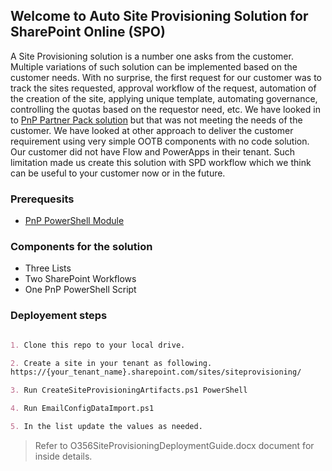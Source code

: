 ## Welcome to Auto Site Provisioning Solution for SharePoint Online (SPO)

A Site Provisioning solution is a number one asks from the customer. Multiple variations of such solution can be implemented based on the customer needs. With no surprise, the first request for our customer was to track the sites requested, approval workflow of the request, automation of the creation of the site, applying unique template, automating governance, controlling the quotas based on the requestor need, etc. We have looked in to [PnP Partner Pack solution](https://github.com/SharePoint/PnP-Partner-Pack) but that was not meeting the needs of the customer. We have looked at other approach to deliver the customer requirement using very simple OOTB components with no code solution. Our customer did not have Flow and PowerApps in their tenant. Such limitation made us create this solution with SPD workflow which we think can be useful to your customer now or in the future.  

### Prerequesits

- [PnP PowerShell Module](https://github.com/SharePoint/PnP-PowerShell)

### Components for the solution
- Three Lists
- Two SharePoint Workflows 
- One PnP PowerShell Script

### Deployement steps

```markdown

1. Clone this repo to your local drive.

2. Create a site in your tenant as following.
https://{your_tenant_name}.sharepoint.com/sites/siteprovisioning/

3. Run CreateSiteProvisioningArtifacts.ps1 PowerShell 

4. Run EmailConfigDataImport.ps1

5. In the list update the values as needed.
```

>Refer to O356SiteProvisioningDeploymentGuide.docx document for inside details.
